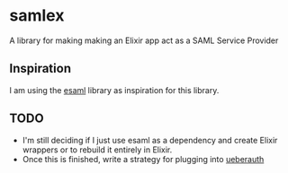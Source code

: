# samlex
A library for making making an Elixir app act as a SAML Service Provider

## Inspiration
I am using the [esaml](https://github.com/arekinath/esaml) library as inspiration for this library.  

## TODO
- I'm still deciding if I just use esaml as a dependency and create Elixir wrappers or to rebuild it entirely in Elixir.
- Once this is finished, write a strategy for plugging into [ueberauth](https://github.com/ueberauth/ueberauth)

